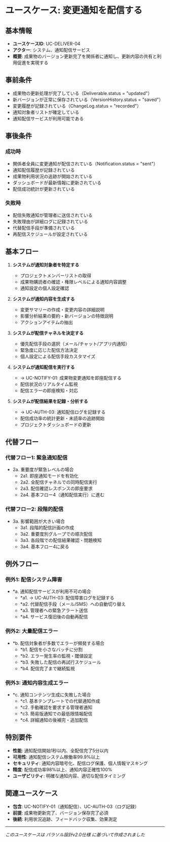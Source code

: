 # ユースケース: 変更通知を配信する

## 基本情報
- **ユースケースID**: UC-DELIVER-04
- **アクター**: システム、通知配信サービス
- **概要**: 成果物のバージョン更新完了を関係者に通知し、更新内容の共有と利用促進を実現する

## 事前条件
- 成果物の更新処理が完了している（Deliverable.status = "updated"）
- 新バージョンが正常に保存されている（VersionHistory.status = "saved"）
- 変更履歴が記録されている（ChangeLog.status = "recorded"）
- 通知対象者リストが確定している
- 通知配信サービスが利用可能である

## 事後条件
### 成功時
- 関係者全員に変更通知が配信されている（Notification.status = "sent"）
- 通知配信履歴が記録されている
- 成果物利用状況の追跡が開始されている
- ダッシュボードが最新情報に更新されている
- 配信成功統計が更新されている

### 失敗時
- 配信失敗通知が管理者に送信されている
- 失敗理由が詳細ログに記録されている
- 代替配信手段が準備されている
- 再配信スケジュールが設定されている

## 基本フロー
1. **システムが通知対象者を特定する**
   - プロジェクトメンバーリストの取得
   - 成果物購読者の確認・権限レベルによる通知内容調整
   - 通知設定の個人設定確認

2. **システムが通知内容を生成する**
   - 変更サマリーの作成・変更内容の詳細説明
   - 影響分析結果の要約・新バージョンの特徴説明
   - アクションアイテムの抽出

3. **システムが配信チャネルを決定する**
   - 優先配信手段の選択（メール/チャット/アプリ内通知）
   - 緊急度に応じた配信方法決定
   - 個人設定による配信手段カスタマイズ

4. **システムが通知配信を実行する**
   - → UC-NOTIFY-01: 成果物変更通知を即座配信する
   - 配信状況のリアルタイム監視
   - 配信エラーの即座検知・対応

5. **システムが配信結果を記録・分析する**
   - → UC-AUTH-03: 通知配信ログを記録する
   - 配信成功率の統計更新・未読率の追跡開始
   - プロジェクトダッシュボードの更新

## 代替フロー
### 代替フロー1: 緊急通知配信
- 2a. 重要度が緊急レベルの場合
  - 2a1. 即座通知モードを有効化
  - 2a2. 全配信チャネルでの同時配信実行
  - 2a3. 配信確認レスポンスの即座要求
  - 2a4. 基本フロー4（通知配信実行）に進む

### 代替フロー2: 段階的配信
- 3a. 影響範囲が大きい場合
  - 3a1. 段階的配信計画の作成
  - 3a2. 重要度別グループでの順次配信
  - 3a3. 各段階での配信結果確認・問題検知
  - 3a4. 基本フロー4に戻る

## 例外フロー
### 例外1: 配信システム障害
- *a. 通知配信サービスが利用不可の場合
  - *a1. → UC-AUTH-03: 配信障害ログを記録する
  - *a2. 代替配信手段（メール/SMS）への自動切り替え
  - *a3. 管理者への緊急アラート送信
  - *a4. サービス復旧後の自動再配信

### 例外2: 大量配信エラー
- *b. 配信対象者が多数でエラーが頻発する場合
  - *b1. 配信を小さなバッチに分割
  - *b2. エラー発生率の監視・閾値設定
  - *b3. 失敗した配信の再試行スケジュール
  - *b4. 配信完了まで継続監視

### 例外3: 通知内容生成エラー
- *c. 通知コンテンツ生成に失敗した場合
  - *c1. 基本テンプレートでの代替通知作成
  - *c2. 手動確認を要求する管理者通知
  - *c3. 簡易版通知での最低限情報配信
  - *c4. 詳細通知の後補完・追加配信

## 特別要件
- **性能**: 通知配信開始1秒以内、全配信完了5分以内
- **可用性**: 通知配信システム稼働率99.9%以上
- **セキュリティ**: 通知内容暗号化、配信ログ保護、個人情報マスキング
- **精度**: 配信成功率98%以上、通知内容正確性100%
- **ユーザビリティ**: 明確な通知内容、適切な配信タイミング

## 関連ユースケース
- **包含**: UC-NOTIFY-01（通知配信）、UC-AUTH-03（ログ記録）
- **前提**: 成果物更新完了、バージョン保存完了必須
- **後続**: 利用状況追跡、フィードバック収集、効果測定

---
*このユースケースは パラソル設計v2.0仕様 に基づいて作成されました*
